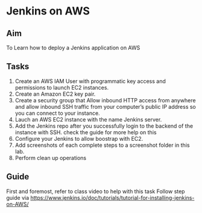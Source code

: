 # Jenkins on AWS 

## Aim
To Learn how to deploy a Jenkins application on AWS

## Tasks
1. Create an AWS IAM User with programmatic key access and permissions to launch EC2 instances.
2. Create an Amazon EC2 key pair.
3. Create a security group that Allow inbound HTTP access from anywhere and allow inbound SSH traffic from your computer’s public IP address so you can connect to your instance.
4. Lauch an AWS EC2 instance with the name Jenkins server.
5. Add the Jenkins repo after you successfully login to the backend of the instance with SSH. check the guide for more help on this
6. Configure your Jenkins to allow boostrap with EC2.
7. Add screenshots of each complete steps to a screenshot folder in this lab.
8. Perform clean up operations


## Guide
First and foremost, refer to class video to help with this task
Follow step guide via 
https://www.jenkins.io/doc/tutorials/tutorial-for-installing-jenkins-on-AWS/

